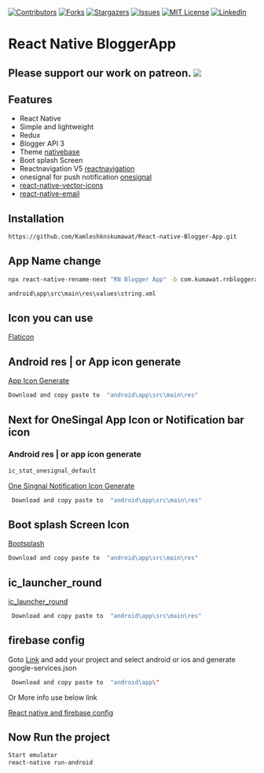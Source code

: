 [![Contributors][contributors-shield]][contributors-url]
[![Forks][forks-shield]][forks-url]
[![Stargazers][stars-shield]][stars-url]
[![Issues][issues-shield]][issues-url]
[![MIT License][license-shield]][license-url]
[![LinkedIn][linkedin-shield]][linkedin-url]

# React Native BloggerApp

## Please support our work on patreon. <a href="https://www.patreon.com/kumawat"><img src="https://img.shields.io/endpoint.svg?url=https%3A%2F%2Fshieldsio-patreon.vercel.app%2Fapi%3Fusername%3Dkumawat%26type%3Dpatrons&style=for-the-badge" /></a>

## Features

- React Native 
- Simple and lightweight
- Redux
- Blogger API 3
- Theme [nativebase](https://nativebase.io/)
- Boot splash Screen
- Reactnavigation V5 [reactnavigation](https://reactnavigation.org/)
- onesignal for push notification [onesignal](https://onesignal.com/)
- [react-native-vector-icons](https://github.com/oblador/react-native-vector-icons)
- [react-native-email](https://www.npmjs.com/package/react-native-mail)

## Installation
```bash 
https://github.com/Kamleshknskumawat/React-native-Blogger-App.git
```



## App Name change
```bash
npx react-native-rename-next "RN Blogger App" -b com.kumawat.rnbloggerapp
```

```bash 
android\app\src\main\res\values\string.xml
```

## Icon you can use 
 [Flaticon](https://www.flaticon.com)

## Android res | or App icon generate 
[App Icon Generate](https://romannurik.github.io/AndroidAssetStudio/icons-launcher.html#foreground.type=image&foreground.space.trim=1&foreground.space.pad=0.25&foreColor=rgba(96%2C%20125%2C%20139%2C%200)&backColor=rgb(68%2C%20138%2C%20255)&crop=0&backgroundShape=circle&effects=score&name=ic_launcher)

```bash 
Download and copy paste to  "android\app\src\main\res" 
``` 

## Next for OneSingal App Icon or Notification bar icon
### Android res | or app icon generate 
```bash
ic_stat_onesignal_default
```
[One Singnal Notification Icon Generate](https://romannurik.github.io/AndroidAssetStudio/icons-launcher.html#foreground.type=image&foreground.space.trim=1&foreground.space.pad=0.25&foreColor=rgba(96%2C%20125%2C%20139%2C%200)&backColor=rgb(68%2C%20138%2C%20255)&crop=0&backgroundShape=circle&effects=score&name=ic_stat_onesignal_default)

```bash
 Download and copy paste to  "android\app\src\main\res" 
```

## Boot splash Screen Icon
[Bootsplash](https://romannurik.github.io/AndroidAssetStudio/icons-launcher.html#foreground.type=image&foreground.space.trim=1&foreground.space.pad=0.25&foreColor=rgba(96%2C%20125%2C%20139%2C%200)&backColor=rgb(68%2C%20138%2C%20255)&crop=0&backgroundShape=circle&effects=score&name=bootsplash_logo)

```bash 
Download and copy paste to  "android\app\src\main\res" 
```

## ic_launcher_round
[ic_launcher_round](https://romannurik.github.io/AndroidAssetStudio/icons-launcher.html#foreground.type=image&foreground.space.trim=1&foreground.space.pad=0.25&foreColor=rgba(96%2C%20125%2C%20139%2C%200)&backColor=rgb(68%2C%20138%2C%20255)&crop=0&backgroundShape=circle&effects=score&name=ic_launcher_round)

```bash 
 Download and copy paste to  "android\app\src\main\res"
``` 

## firebase config
Goto [Link](https://console.firebase.google.com/u/0/) and add your project and select android or ios and generate google-services.json

```bash
 Download and copy paste to  "android\app\" 
```
Or More info use below link 

[React native and firebase config](https://www.youtube.com/watch?v=LYi1gwPWDto)



## Now Run the project

```bash 
Start emulator 
react-native run-android
```





<!-- https://www.markdownguide.org/basic-syntax/#reference-style-links -->
[contributors-shield]: https://img.shields.io/github/contributors/Kamleshknskumawat/React-native-Blogger-App.svg?style=for-the-badge
[contributors-url]: https://github.com/Kamleshknskumawat/React-native-Blogger-App/graphs/contributors
[forks-shield]: https://img.shields.io/github/forks/Kamleshknskumawat/React-native-Blogger-App.svg?style=for-the-badge
[forks-url]: https://github.com/Kamleshknskumawat/React-native-Blogger-App/network/members
[stars-shield]: https://img.shields.io/github/stars/Kamleshknskumawat/React-native-Blogger-App.svg?style=for-the-badge
[stars-url]: https://github.com/Kamleshknskumawat/React-native-Blogger-App/stargazers
[issues-shield]: https://img.shields.io/github/issues/Kamleshknskumawat/React-native-Blogger-App.svg?style=for-the-badge
[issues-url]: https://github.com/Kamleshknskumawat/React-native-Blogger-App/issues
[license-shield]: https://img.shields.io/github/license/Kamleshknskumawat/React-native-Blogger-App.svg?style=for-the-badge
[license-url]: https://github.com/Kamleshknskumawat/React-native-Blogger-App/blob/master/LICENSE.txt
[linkedin-shield]: https://img.shields.io/badge/-LinkedIn-black.svg?style=for-the-badge&logo=linkedin&colorB=555
[linkedin-url]: https://linkedin.com/in/Kamleshknskumawat/React-native-Blogger-App
[product-screenshot]: images/screenshot.png


